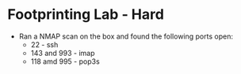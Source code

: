 
# Footprinting Lab - Hard

* Ran a NMAP scan on the box and found the following ports open:
  * 22 - ssh
  * 143 and 993 - imap
  * 118 amd 995 - pop3s
